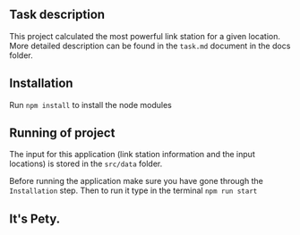 ## Task description

This project calculated the most powerful link station for a given location. More detailed description can be found in the `task.md` document in the docs folder. 

## Installation

Run `npm install` to install the node modules

## Running of project

The input for this application (link station information and the input locations) is stored in the `src/data` folder.

Before running the application make sure you have gone through the `Installation` step.
Then to run it type in the terminal `npm run start`

## It's Pety.